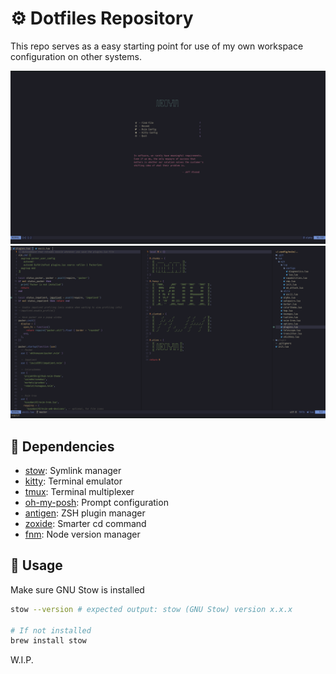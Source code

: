 # ⚙️ Dotfiles Repository

This repo serves as a easy starting point for use of my own workspace configuration on other systems.

![dashboard](./dashboard.png "NeoVim Dashboard")
![in-action](./in-action.png "NeoVim In Action")

## 🧱 Dependencies

- [stow](https://formulae.brew.sh/formula/stow#default): Symlink manager
- [kitty](https://github.com/kovidgoyal/kitty): Terminal emulator
- [tmux](https://github.com/tmux/tmux): Terminal multiplexer
- [oh-my-posh](https://github.com/JanDeDobbeleer/oh-my-posh): Prompt configuration
- [antigen](https://github.com/zsh-users/antigen): ZSH plugin manager
- [zoxide](https://github.com/ajeetdsouza/zoxide): Smarter cd command
- [fnm](https://github.com/Schniz/fnm): Node version manager

## 🔨 Usage

Make sure GNU Stow is installed

```bash
stow --version # expected output: stow (GNU Stow) version x.x.x

# If not installed
brew install stow
```

W.I.P.
